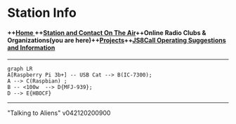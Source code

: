 

# Station Info

#### ++[Home ](index.md) ++[Station and Contact On The Air](ontheair.md)++Online Radio Clubs & Organizations(you are here)++[Projects](projects.md)++[JS8Call Operating Suggestions and Information](js8opsuggestions.md)
---
```mermaid
graph LR
A[Raspberry Pi 3b+] -- USB Cat --> B(IC-7300);
A --> C(Raspbian) ;
B -- <100w  --> D{MFJ-939};
D --> E{HBOCF}

```
---
  "Talking to Aliens" v042120200900
<!--stackedit_data:
eyJoaXN0b3J5IjpbLTgyMTQ0MzM0NSwtOTEzNDkxMzcwXX0=
-->